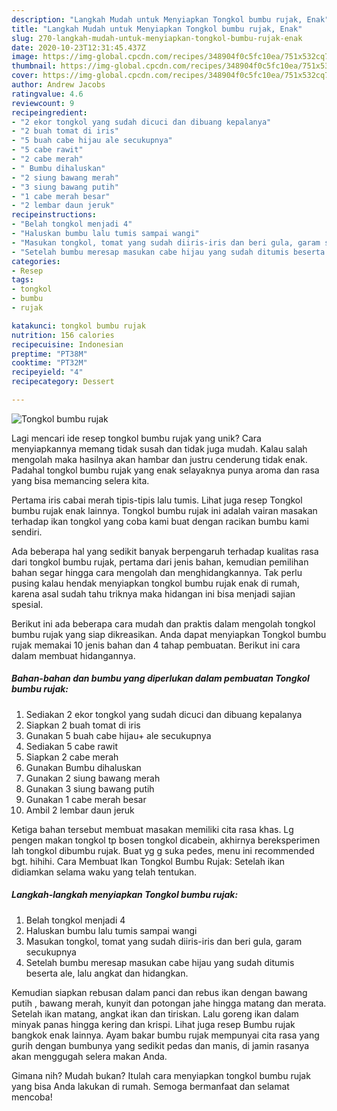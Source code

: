 ```yaml
---
description: "Langkah Mudah untuk Menyiapkan Tongkol bumbu rujak, Enak"
title: "Langkah Mudah untuk Menyiapkan Tongkol bumbu rujak, Enak"
slug: 270-langkah-mudah-untuk-menyiapkan-tongkol-bumbu-rujak-enak
date: 2020-10-23T12:31:45.437Z
image: https://img-global.cpcdn.com/recipes/348904f0c5fc10ea/751x532cq70/tongkol-bumbu-rujak-foto-resep-utama.jpg
thumbnail: https://img-global.cpcdn.com/recipes/348904f0c5fc10ea/751x532cq70/tongkol-bumbu-rujak-foto-resep-utama.jpg
cover: https://img-global.cpcdn.com/recipes/348904f0c5fc10ea/751x532cq70/tongkol-bumbu-rujak-foto-resep-utama.jpg
author: Andrew Jacobs
ratingvalue: 4.6
reviewcount: 9
recipeingredient:
- "2 ekor tongkol yang sudah dicuci dan dibuang kepalanya"
- "2 buah tomat di iris"
- "5 buah cabe hijau ale secukupnya"
- "5 cabe rawit"
- "2 cabe merah"
- " Bumbu dihaluskan"
- "2 siung bawang merah"
- "3 siung bawang putih"
- "1 cabe merah besar"
- "2 lembar daun jeruk"
recipeinstructions:
- "Belah tongkol menjadi 4"
- "Haluskan bumbu lalu tumis sampai wangi"
- "Masukan tongkol, tomat yang sudah diiris-iris dan beri gula, garam secukupnya"
- "Setelah bumbu meresap masukan cabe hijau yang sudah ditumis beserta ale, lalu angkat dan hidangkan."
categories:
- Resep
tags:
- tongkol
- bumbu
- rujak

katakunci: tongkol bumbu rujak 
nutrition: 156 calories
recipecuisine: Indonesian
preptime: "PT38M"
cooktime: "PT32M"
recipeyield: "4"
recipecategory: Dessert

---
```



![Tongkol bumbu rujak](https://img-global.cpcdn.com/recipes/348904f0c5fc10ea/751x532cq70/tongkol-bumbu-rujak-foto-resep-utama.jpg)

Lagi mencari ide resep tongkol bumbu rujak yang unik? Cara menyiapkannya memang tidak susah dan tidak juga mudah. Kalau salah mengolah maka hasilnya akan hambar dan justru cenderung tidak enak. Padahal tongkol bumbu rujak yang enak selayaknya punya aroma dan rasa yang bisa memancing selera kita.

Pertama iris cabai merah tipis-tipis lalu tumis. Lihat juga resep Tongkol bumbu rujak enak lainnya. Tongkol bumbu rujak ini adalah vairan masakan terhadap ikan tongkol yang coba kami buat dengan racikan bumbu kami sendiri.

Ada beberapa hal yang sedikit banyak berpengaruh terhadap kualitas rasa dari tongkol bumbu rujak, pertama dari jenis bahan, kemudian pemilihan bahan segar hingga cara mengolah dan menghidangkannya. Tak perlu pusing kalau hendak menyiapkan tongkol bumbu rujak enak di rumah, karena asal sudah tahu triknya maka hidangan ini bisa menjadi sajian spesial.


Berikut ini ada beberapa cara mudah dan praktis dalam mengolah tongkol bumbu rujak yang siap dikreasikan. Anda dapat menyiapkan Tongkol bumbu rujak memakai 10 jenis bahan dan 4 tahap pembuatan. Berikut ini cara dalam membuat hidangannya.

<!--inarticleads1-->

##### Bahan-bahan dan bumbu yang diperlukan dalam pembuatan Tongkol bumbu rujak:

1. Sediakan 2 ekor tongkol yang sudah dicuci dan dibuang kepalanya
1. Siapkan 2 buah tomat di iris
1. Gunakan 5 buah cabe hijau+ ale secukupnya
1. Sediakan 5 cabe rawit
1. Siapkan 2 cabe merah
1. Gunakan  Bumbu dihaluskan
1. Gunakan 2 siung bawang merah
1. Gunakan 3 siung bawang putih
1. Gunakan 1 cabe merah besar
1. Ambil 2 lembar daun jeruk


Ketiga bahan tersebut membuat masakan memiliki cita rasa khas. Lg pengen makan tongkol tp bosen tongkol dicabein, akhirnya bereksperimen lah tongkol dibumbu rujak. Buat yg g suka pedes, menu ini recommended bgt. hihihi. Cara Membuat Ikan Tongkol Bumbu Rujak: Setelah ikan didiamkan selama waku yang telah tentukan. 

<!--inarticleads2-->

##### Langkah-langkah menyiapkan Tongkol bumbu rujak:

1. Belah tongkol menjadi 4
1. Haluskan bumbu lalu tumis sampai wangi
1. Masukan tongkol, tomat yang sudah diiris-iris dan beri gula, garam secukupnya
1. Setelah bumbu meresap masukan cabe hijau yang sudah ditumis beserta ale, lalu angkat dan hidangkan.


Kemudian siapkan rebusan dalam panci dan rebus ikan dengan bawang putih , bawang merah, kunyit dan potongan jahe hingga matang dan merata. Setelah ikan matang, angkat ikan dan tiriskan. Lalu goreng ikan dalam minyak panas hingga kering dan krispi. Lihat juga resep Bumbu rujak bangkok enak lainnya. Ayam bakar bumbu rujak mempunyai cita rasa yang gurih dengan bumbunya yang sedikit pedas dan manis, di jamin rasanya akan menggugah selera makan Anda. 

Gimana nih? Mudah bukan? Itulah cara menyiapkan tongkol bumbu rujak yang bisa Anda lakukan di rumah. Semoga bermanfaat dan selamat mencoba!
